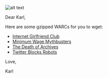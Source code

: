 ![alt text](https://pbs.twimg.com/media/CSXBSzdUwAAOP9U.png "WARC it, girl")

Dear Karl,

Here are some gzipped WARCs for you to wget: 

* [Internet Girlfriend Club](https://github.com/kblumenthal/warcitgirl/raw/master/files/internet-girlfriend-club-20170919143333.warc.gz "Internet Girlfriend Club")
* [Minimum Wage Mythbusters](https://github.com/kblumenthal/warcitgirl/raw/master/files/minimumwage-20170825212734.warc.gz "Minimum Wage Mythbusters")
* [The Death of Archives](https://github.com/kblumenthal/warcitgirl/raw/master/files/the-death-of-archives-20170825205359.warc.gz "The Death of Archives")
* [Twitter Blocks Robots](https://github.com/kblumenthal/warcitgirl/raw/master/files/twitterrobots-20170825212810.warc.gz "Twitter Blocks Robots")

Love,

Karl
